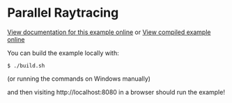# Parallel Raytracing

[View documentation for this example online][dox] or [View compiled example
online][compiled]

[dox]: https://rustwasm.github.io/docs/wasm-bindgen/examples/raytrace.html
[compiled]: https://rustwasm.github.io/wasm-bindgen/exbuild/raytrace-parallel/

You can build the example locally with:

```
$ ./build.sh
```

(or running the commands on Windows manually)

and then visiting http://localhost:8080 in a browser should run the example!
